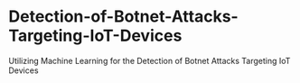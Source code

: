 # Detection-of-Botnet-Attacks-Targeting-IoT-Devices
Utilizing Machine Learning for the Detection of Botnet Attacks Targeting IoT Devices
